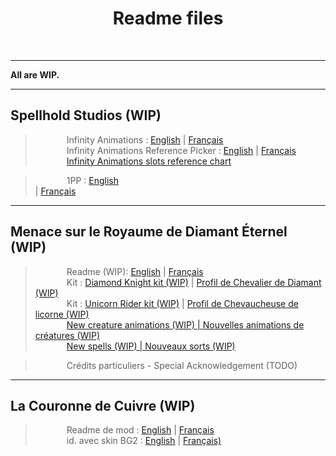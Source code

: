 <div align="center"><h1>Readme files</h1>
</div><br />

<hr>

**All are WIP.**

<hr>

## Spellhold Studios (WIP)

><span style="margin-left: 50px;">Infinity Animations : <a href="https://gwendolynefreddy.github.io/docs/spellholdstudios/readme-infinityanimations.html">English</a> | <a href="https://gwendolynefreddy.github.io/docs/spellholdstudios/readme-infinityanimations-french.html">Français</a></span></br>
><span style="margin-left: 50px;">Infinity Animations Reference Picker : <a href="https://gwendolynefreddy.github.io/docs/spellholdstudios/ia_reference_picker_readme.html">English</a> | <a href="https://gwendolynefreddy.github.io/docs/spellholdstudios/ia_reference_picker_readme-french.html">Français</a></span></br>
><span style="margin-left: 50px;"><a href="https://gwendolynefreddy.github.io/docs/spellholdstudios/ia_animations_ref_chart.html">Infinity Animations slots reference chart</a></span>


><span style="margin-left: 50px;">1PP : <a href="https://gwendolynefreddy.github.io/docs/spellholdstudios/1pp-readme.html">English</span></a></br> | <a href="https://gwendolynefreddy.github.io/docs/spellholdstudios/1pp-readme-french.html">Français</a></span>


<hr>


## Menace sur le Royaume de Diamant Éternel (WIP)

><span style="margin-left: 50px;">Readme (WIP): <a href="https://gwendolynefreddy.github.io/docs/diamant_eternel/menace-readme-english.html">English</a> | <a href="https://gwendolynefreddy.github.io/docs/diamant_eternel/menace-readme-french.html">Français</a></span></br>
><span style="margin-left: 50px;">Kit : <a href="https://gwendolynefreddy.github.io/docs/diamant_eternel/menace-kit1-readme-english.html">Diamond Knight kit (WIP)</a> | <a href="https://gwendolynefreddy.github.io/docs/diamant_eternel/menace-kit1-readme-french.html">Profil de Chevalier de Diamant (WIP)</a></span></br>
><span style="margin-left: 50px;">Kit : <a href="https://gwendolynefreddy.github.io/docs/diamant_eternel/menace-kit2-readme-english.html">Unicorn Rider kit (WIP)</a> | <a href="https://gwendolynefreddy.github.io/docs/diamant_eternel/menace-kit2-readme-french.html">Profil de Chevaucheuse de licorne (WIP)</a></span></br>
><span style="margin-left: 50px;"><a href="https://gwendolynefreddy.github.io/docs/diamant_eternel/menace-animations-readme-english.html">New creature animations (WIP) | <a href="https://gwendolynefreddy.github.io/docs/diamant_eternel/menace-animations-readme-french.html">Nouvelles animations de créatures (WIP)</a></span></br>
><span style="margin-left: 50px;"><a href="https://gwendolynefreddy.github.io/docs/diamant_eternel/menace-spells-readme-english.html">New spells (WIP) | <a href="https://gwendolynefreddy.github.io/docs/diamant_eternel/menace-spells-readme-french.html">Nouveaux sorts (WIP)</a></span></br>

><span style="margin-left: 50px;">Crédits particuliers - Special Acknowledgement (TODO)</span></br>


<hr>


## La Couronne de Cuivre (WIP)

><span style="margin-left: 50px;">Readme de mod : <a href="https://gwendolynefreddy.github.io/docs/lcc/readme-lcc-en.html">English</a> | <a href="https://gwendolynefreddy.github.io/docs/lcc/readme-lcc-fr.html">Français</a></span></br>
><span style="margin-left: 50px;">id. avec skin BG2 : <a href="https://gwendolynefreddy.github.io/docs/lcc/readme-lcc-enbg2.html">English</a> | <a href="https://gwendolynefreddy.github.io/docs/lcc/readme-lcc-frbg2.html">Français)</a></span></br>
